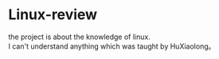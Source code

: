 # Linux-review
the project is about the knowledge of linux.  
I can't understand anything which was taught by HuXiaolong。
